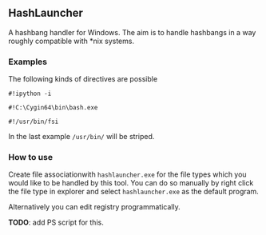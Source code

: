 ## HashLauncher

A hashbang handler for Windows. The aim is to handle hashbangs in a way roughly compatible with *nix systems.

### Examples

The following kinds of directives are possible

```
#!ipython -i
```

```
#!C:\Cygin64\bin\bash.exe
```

```
#!/usr/bin/fsi
```

In the last example ``/usr/bin/`` will be striped.

### How to use

Create file associationwith ``hashlauncher.exe`` for the file types which you would like to be handled by this tool. You can do so manually by right click the file type in explorer and select ``hashlauncher.exe`` as the default program.

Alternatively you can edit registry programmatically.

__TODO__: add PS script for this.

